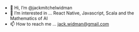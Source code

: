 - 👋 Hi, I’m @jackmitchelwidman
- 👀 I’m interested in ...  React Native, Javascript, Scala and the Mathematics of AI
- 📫 How to reach me ...  jack.widman@gmail.com

<!---
jackmitchelwidman/jackmitchelwidman is a ✨ special ✨ repository because its `README.md` (this file) appears on your GitHub profile.
You can click the Preview link to take a look at your changes.
--->
